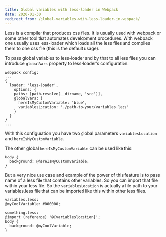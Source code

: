 ```yaml
---
title: Global variables with less-loader in Webpack
date: 2020-01-30
redirect_from: /global-variables-with-less-loader-in-webpack/
---
```

Less is a compiler that produces css files. It is usually used with webpack or some other tool that automates development procedures. With webpack one usually uses less-loader which loads all the less files and compiles them to one css file (this is the default usage).

To pass global variables to less-loader and by that to all less files you can introduce `globalVars` property to less-loader’s configuration.

```
webpack config:
...
{
  loader: 'less-loader',
    options: {
    paths: [path.resolve(__dirname, 'src')],
    globalVars: {
      hereIsMyCustomVariable: 'blue',
      variablesLocation: './path-to-your/variables.less'
    }
  }
}
...
```


With this configuration you have two global parameters `variablesLocation` and `hereIsMyCustomVariable`.

The other global `hereIsMyCustomVariable` can be used like this:

```
body {
  background: @hereIsMyCustomVariable;
}
```


But a very nice use case and example of the power of this feature is to pass name of a less file that contains other variables. So you can import that file within your less file. So the `variablesLocation` is actually a file path to your variables.less file that can be imported like this within other less files.

```
variables.less:
@myCoolVariable: #000000;
```


```
something.less:
@import (reference) '@{variableslocation}';
body {
  background: @myCoolVariable;
}
```
